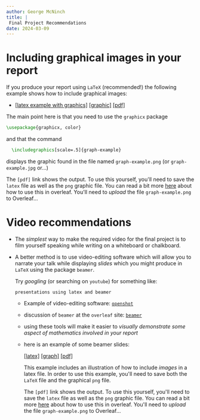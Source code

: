 ```yaml
---
author: George McNinch
title: |
 Final Project Recommendations
date: 2024-03-09
---
```




# Including graphical images in your report

If you produce your report using `LaTeX` (recommended!) the following example shows how
to include graphical images:

  - [[latex example with graphics]](/course-assets/latex-examples/graphic-example.tex)
	[[graphic]](/course-assets/latex-examples/graph-example.png)
	[[pdf]](/course-assets/latex-examples/graphic-example.pdf)

The main point here is that you need to use the `graphicx` package

``` latex
\usepackage{graphicx, color}
```

and that the command

```latex
  \includegraphics[scale=.5]{graph-example}
```
displays the graphic found in the file named `graph-example.png` (or `graph-example.jpg` or...)

The `[pdf]` link shows the output. To use this yourself, you'll need
to save the `latex` file as well as the `png` graphic file. You can
read a bit more
[here](https://www.overleaf.com/learn/latex/Inserting_Images) about
how to use this in overleaf. You'll need to *upload* the file
`graph-example.png` to Overleaf...

# Video recommendations

- The *simplest* way to make the required video for the final project
  is to film yourself speaking while writing on a whiteboard or
  chalkboard.

- A better method is to use video-editing software which will allow
  you to narrate your talk while displaying *slides* which you might
  produce in `LaTeX` using the package `beamer`.
  
  Try *googling* (or searching on `youtube`) for something like:
  
  `presentations using latex and beamer`
  
  - Example of video-editing software: [`openshot`](https://www.openshot.org/)

  - discussion of `beamer` at the `overleaf` site: [`beamer`](https://www.overleaf.com/learn/latex/Beamer)
  
  - using these tools will make it easier to *visually demonstrate
    some aspect of mathematics involved in your report*
  
  - here is an example of some beamer slides:
  
    [[latex]](/course-assets/latex-examples/beamer-example.tex)
	[[graph]](/course-assets/latex-examples/graph-example.png)
	[[pdf]](/course-assets/latex-examples/beamer-example.pdf)

    This example includes an illustration of how to include *images* in a latex file.
	In order to use this example, you'll need to save both the `LaTeX`
	file and the graphical `png` file.

    The `[pdf]` link shows the output. To use this yourself, you'll need
	to save the `latex` file as well as the `png` graphic file. You can
	read a bit more
	[here](https://www.overleaf.com/learn/latex/Inserting_Images) about
	how to use this in overleaf. You'll need to *upload* the file
	`graph-example.png` to Overleaf...
